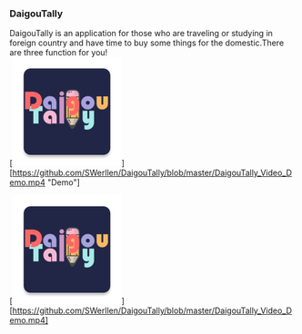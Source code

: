 ### DaigouTally
 DaigouTally is an application for those who are traveling or studying in foreign country and have time to buy some things for the domestic.There are three function for you!  
[![](https://github.com/SWerllen/DaigouTally/blob/master/app/src/main/res/mipmap-xxxhdpi/ic_launcher.png "Click Here to See Demo")][https://github.com/SWerllen/DaigouTally/blob/master/DaigouTally_Video_Demo.mp4 "Demo"]


[![](https://github.com/SWerllen/DaigouTally/blob/master/app/src/main/res/mipmap-xxxhdpi/ic_launcher.png  "我的知乎，欢迎关注")][https://github.com/SWerllen/DaigouTally/blob/master/DaigouTally_Video_Demo.mp4]
